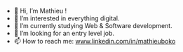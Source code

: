 - 👋 Hi, I’m Mathieu !
- 👀 I’m interested in everything digital.
- 🌱 I’m currently studying Web & Software development.
- 💞️ I’m looking for an entry level job.
- 📫 How to reach me: www.linkedin.com/in/mathieuboko

<!---
MathDevWeb/MathDevWeb is a ✨ special ✨ repository because its `README.md` (this file) appears on your GitHub profile.
You can click the Preview link to take a look at your changes.
--->
